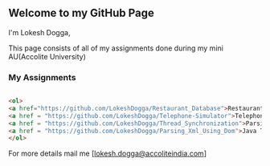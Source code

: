 ## Welcome to my GitHub Page
 
I'm Lokesh Dogga,

This page consists of all of my assignments done during my mini AU(Accolite University) 

### My Assignments

```markdown

<ol>
<a href="https://github.com/LokeshDogga/Restaurant_Database">Restaurant Schema Design</a><br>
<a href = "https://github.com/LokeshDogga/Telephone-Simulator">Telephone Simulation using core java</a>
<a href = "https://github.com/LokeshDogga/Thread_Synchronization">Parsing Xml using Dom</a>
<a href = "https://github.com/LokeshDogga/Parsing_Xml_Using_Dom">Java Thread Synchronization</a> 
</ol>

```

For more details mail me [lokesh.dogga@accoliteindia.com]
